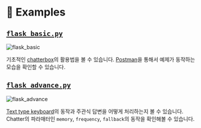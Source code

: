 # :rocket: Examples
## [`flask_basic.py`]

![flask_basic]

기초적인 [chatterbox]의 활용법을 볼 수 있습니다. [Postman]을 통해서 예제가 동작하는 모습을 확인할 수 있습니다.

## [`flask_advance.py`]

![flask_advance]

[Text type keyboard]의 동작과 주관식 답변을 어떻게 처리하는지 볼 수 있습니다. Chatter의 파라매터인 `memory`, `frequency`, `fallback`의 동작을 확인해볼 수 있습니다.


[flask_basic]: https://raw.githubusercontent.com/JungWinter/chatterbox/master/examples/images/flask_basic.png
[flask_advance]: https://raw.githubusercontent.com/JungWinter/chatterbox/master/examples/images/flask_advance.png
[`flask_basic.py`]: https://github.com/JungWinter/chatterbox/blob/master/examples/flask_basic.py
[chatterbox]: https://github.com/JungWinter/chatterbox
[Postman]: https://documenter.getpostman.com/view/2926928/chatterbox-example/RVg2BUiV
[`flask_advance.py`]: https://github.com/JungWinter/chatterbox/blob/master/examples/flask_advance.py
[Text type keyboard]: https://github.com/plusfriend/auto_reply#6-object
